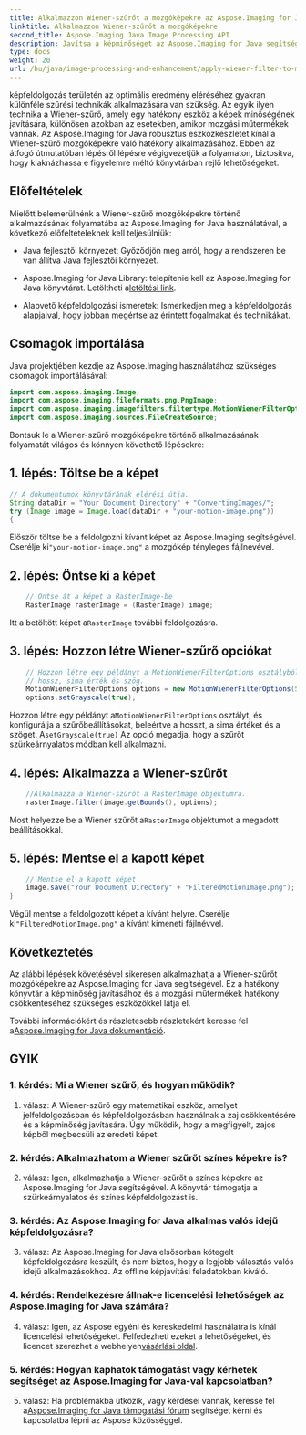 ```yaml
---
title: Alkalmazzon Wiener-szűrőt a mozgóképekre az Aspose.Imaging for Java segítségével
linktitle: Alkalmazzon Wiener-szűrőt a mozgóképekre
second_title: Aspose.Imaging Java Image Processing API
description: Javítsa a képminőséget az Aspose.Imaging for Java segítségével. Tanulja meg lépésről lépésre alkalmazni a Wiener-szűrőt mozgóképekre. Optimalizálja képfeldolgozását.
type: docs
weight: 20
url: /hu/java/image-processing-and-enhancement/apply-wiener-filter-to-motion-images/
---
```


képfeldolgozás területén az optimális eredmény eléréséhez gyakran különféle szűrési technikák alkalmazására van szükség. Az egyik ilyen technika a Wiener-szűrő, amely egy hatékony eszköz a képek minőségének javítására, különösen azokban az esetekben, amikor mozgási műtermékek vannak. Az Aspose.Imaging for Java robusztus eszközkészletet kínál a Wiener-szűrő mozgóképekre való hatékony alkalmazásához. Ebben az átfogó útmutatóban lépésről lépésre végigvezetjük a folyamaton, biztosítva, hogy kiaknázhassa e figyelemre méltó könyvtárban rejlő lehetőségeket.

## Előfeltételek

Mielőtt belemerülnénk a Wiener-szűrő mozgóképekre történő alkalmazásának folyamatába az Aspose.Imaging for Java használatával, a következő előfeltételeknek kell teljesülniük:

- Java fejlesztői környezet: Győződjön meg arról, hogy a rendszeren be van állítva Java fejlesztői környezet.

-  Aspose.Imaging for Java Library: telepítenie kell az Aspose.Imaging for Java könyvtárat. Letöltheti a[letöltési link](https://releases.aspose.com/imaging/java/).

- Alapvető képfeldolgozási ismeretek: Ismerkedjen meg a képfeldolgozás alapjaival, hogy jobban megértse az érintett fogalmakat és technikákat.

## Csomagok importálása

Java projektjében kezdje az Aspose.Imaging használatához szükséges csomagok importálásával:

```java
import com.aspose.imaging.Image;
import com.aspose.imaging.fileformats.png.PngImage;
import com.aspose.imaging.imagefilters.filtertype.MotionWienerFilterOptions;
import com.aspose.imaging.sources.FileCreateSource;
```

Bontsuk le a Wiener-szűrő mozgóképekre történő alkalmazásának folyamatát világos és könnyen követhető lépésekre:

## 1. lépés: Töltse be a képet

```java
// A dokumentumok könyvtárának elérési útja.
String dataDir = "Your Document Directory" + "ConvertingImages/";
try (Image image = Image.load(dataDir + "your-motion-image.png"))
{
```

 Először töltse be a feldolgozni kívánt képet az Aspose.Imaging segítségével. Cserélje ki`"your-motion-image.png"` a mozgókép tényleges fájlnevével.

## 2. lépés: Öntse ki a képet

```java
    // Öntse át a képet a RasterImage-be
    RasterImage rasterImage = (RasterImage) image;
```

 Itt a betöltött képet a`RasterImage` további feldolgozásra.

## 3. lépés: Hozzon létre Wiener-szűrő opciókat

```java
    // Hozzon létre egy példányt a MotionWienerFilterOptions osztályból, és állítsa be a
    // hossz, sima érték és szög.
    MotionWienerFilterOptions options = new MotionWienerFilterOptions(50, 9, 90);
    options.setGrayscale(true);
```

 Hozzon létre egy példányt a`MotionWienerFilterOptions` osztályt, és konfigurálja a szűrőbeállításokat, beleértve a hosszt, a sima értéket és a szöget. A`setGrayscale(true)` Az opció megadja, hogy a szűrőt szürkeárnyalatos módban kell alkalmazni.

## 4. lépés: Alkalmazza a Wiener-szűrőt

```java
    //Alkalmazza a Wiener-szűrőt a RasterImage objektumra.
    rasterImage.filter(image.getBounds(), options);
```

 Most helyezze be a Wiener szűrőt a`RasterImage` objektumot a megadott beállításokkal.

## 5. lépés: Mentse el a kapott képet

```java
    // Mentse el a kapott képet
    image.save("Your Document Directory" + "FilteredMotionImage.png");
}
```

 Végül mentse a feldolgozott képet a kívánt helyre. Cserélje ki`"FilteredMotionImage.png"` a kívánt kimeneti fájlnévvel.

## Következtetés

Az alábbi lépések követésével sikeresen alkalmazhatja a Wiener-szűrőt mozgóképekre az Aspose.Imaging for Java segítségével. Ez a hatékony könyvtár a képminőség javításához és a mozgási műtermékek hatékony csökkentéséhez szükséges eszközökkel látja el.

 További információkért és részletesebb részletekért keresse fel a[Aspose.Imaging for Java dokumentáció](https://reference.aspose.com/imaging/java/).

## GYIK

### 1. kérdés: Mi a Wiener szűrő, és hogyan működik?

1. válasz: A Wiener-szűrő egy matematikai eszköz, amelyet jelfeldolgozásban és képfeldolgozásban használnak a zaj csökkentésére és a képminőség javítására. Úgy működik, hogy a megfigyelt, zajos képből megbecsüli az eredeti képet.

### 2. kérdés: Alkalmazhatom a Wiener szűrőt színes képekre is?

2. válasz: Igen, alkalmazhatja a Wiener-szűrőt a színes képekre az Aspose.Imaging for Java segítségével. A könyvtár támogatja a szürkeárnyalatos és színes képfeldolgozást is.

### 3. kérdés: Az Aspose.Imaging for Java alkalmas valós idejű képfeldolgozásra?

3. válasz: Az Aspose.Imaging for Java elsősorban kötegelt képfeldolgozásra készült, és nem biztos, hogy a legjobb választás valós idejű alkalmazásokhoz. Az offline képjavítási feladatokban kiváló.

### 4. kérdés: Rendelkezésre állnak-e licencelési lehetőségek az Aspose.Imaging for Java számára?

 4. válasz: Igen, az Aspose egyéni és kereskedelmi használatra is kínál licencelési lehetőségeket. Felfedezheti ezeket a lehetőségeket, és licencet szerezhet a webhelyen[vásárlási oldal](https://purchase.aspose.com/buy).

### 5. kérdés: Hogyan kaphatok támogatást vagy kérhetek segítséget az Aspose.Imaging for Java-val kapcsolatban?

 5. válasz: Ha problémákba ütközik, vagy kérdései vannak, keresse fel a[Aspose.Imaging for Java támogatási fórum](https://forum.aspose.com/) segítséget kérni és kapcsolatba lépni az Aspose közösséggel.